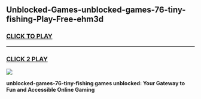 
## Unblocked-Games-unblocked-games-76-tiny-fishing-Play-Free-ehm3d
<h3>
<a href="https://premium76.site?title=unblocked-games-76-tiny-fishing&ref=18A1">CLICK TO PLAY</a></h3>
<hr>

<h3>
<a href="https://premium76.site?title=unblocked-games-76-tiny-fishing&ref=18A1">CLICK 2 PLAY</a>
  
</h3>

<a href="https://premium76.site?title=unblocked-games-76-tiny-fishing&ref=18A1"><img src="https://clearcache.store/games.png"></a>


**unblocked-games-76-tiny-fishing games unblocked: Your Gateway to Fun and Accessible Online Gaming**
